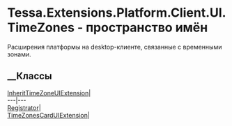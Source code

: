 # Tessa.Extensions.Platform.Client.UI.TimeZones - пространство имён
Расширения платформы на desktop-клиенте, связанные с временными зонами.
##  __Классы
[InheritTimeZoneUIExtension](T_Tessa_Extensions_Platform_Client_UI_TimeZones_InheritTimeZoneUIExtension.htm)|  
---|---  
[Registrator](T_Tessa_Extensions_Platform_Client_UI_TimeZones_Registrator.htm)|  
[TimeZonesCardUIExtension](T_Tessa_Extensions_Platform_Client_UI_TimeZones_TimeZonesCardUIExtension.htm)|
